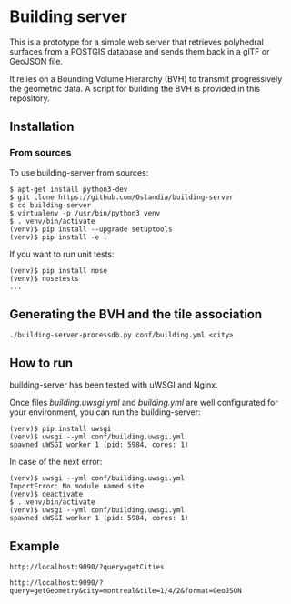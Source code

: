 # Building server

This is a prototype for a simple web server that retrieves polyhedral surfaces
from a POSTGIS database and sends them back in a glTF or GeoJSON file.

It relies on a Bounding Volume Hierarchy (BVH) to transmit progressively the
geometric data. A script for building the BVH is provided in this repository.

## Installation

### From sources

To use building-server from sources:

```
$ apt-get install python3-dev
$ git clone https://github.com/Oslandia/building-server
$ cd building-server
$ virtualenv -p /usr/bin/python3 venv
$ . venv/bin/activate
(venv)$ pip install --upgrade setuptools
(venv)$ pip install -e .
```

If you want to run unit tests:

```
(venv)$ pip install nose
(venv)$ nosetests
...
```

## Generating the BVH and the tile association

    ./building-server-processdb.py conf/building.yml <city>

## How to run

building-server has been tested with uWSGI and Nginx.

Once files *building.uwsgi.yml* and *building.yml* are well configurated for your
environment, you can run the building-server:

```
(venv)$ pip install uwsgi
(venv)$ uwsgi --yml conf/building.uwsgi.yml
spawned uWSGI worker 1 (pid: 5984, cores: 1)

```

In case of the next error:

```
(venv)$ uwsgi --yml conf/building.uwsgi.yml
ImportError: No module named site
(venv)$ deactivate
$ . venv/bin/activate
(venv)$ uwsgi --yml conf/building.uwsgi.yml
spawned uWSGI worker 1 (pid: 5984, cores: 1)

```

## Example

    http://localhost:9090/?query=getCities

    http://localhost:9090/?query=getGeometry&city=montreal&tile=1/4/2&format=GeoJSON
